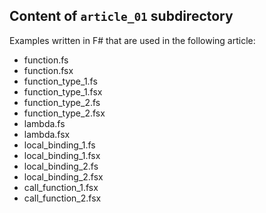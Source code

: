 ## Content of `article_01` subdirectory

Examples written in F# that are used in the following article:

- function.fs
- function.fsx
- function_type_1.fs
- function_type_1.fsx
- function_type_2.fs
- function_type_2.fsx
- lambda.fs
- lambda.fsx
- local_binding_1.fs
- local_binding_1.fsx
- local_binding_2.fs
- local_binding_2.fsx
- call_function_1.fsx
- call_function_2.fsx
